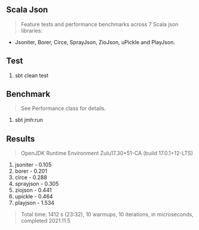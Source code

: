 Scala Json
----------
>Feature tests and performance benchmarks across 7 Scala json libraries:
* Jsoniter, Borer, Circe, SprayJson, ZioJson, uPickle and PlayJson.

Test
----
1. sbt clean test

Benchmark
---------
>See Performance class for details.
1. sbt jmh:run

Results
-------
>OpenJDK Runtime Environment Zulu17.30+51-CA (build 17.0.1+12-LTS)
1. jsoniter - 0.105
2. borer - 0.201
3. circe - 0.288
4. sprayjson - 0.305
5. ziojson - 0.441
6. upickle - 0.464
7. playjson - 1.534
>Total time: 1412 s (23:32), 10 warmups, 10 iterations, in microseconds, completed 2021.11.5